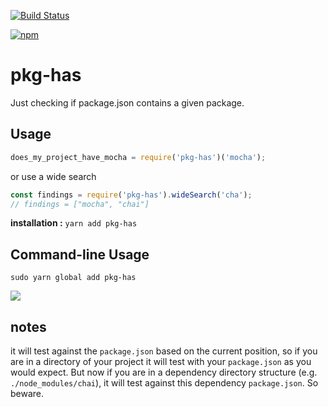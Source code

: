 [![Build Status](https://travis-ci.org/vdegenne/pkg-has.svg?branch=master)](https://travis-ci.org/vdegenne/pkg-has)

[![npm](https://img.shields.io/npm/v/pkg-has.svg)](https://www.npmjs.com/package/pkg-has)

# pkg-has

Just checking if package.json contains a given package.

## Usage

```javascript
does_my_project_have_mocha = require('pkg-has')('mocha');
```

or use a wide search

```javascript
const findings = require('pkg-has').wideSearch('cha');
// findings = ["mocha", "chai"]
```

**installation :** `yarn add pkg-has`

## Command-line Usage

```sudo yarn global add pkg-has```

<img src="https://github.com/vdegenne/pkg-has/blob/master/pkghas.png?raw=true"/>

## notes

it will test against the `package.json` based on the current position, so if you are in a directory of your project it will test with your `package.json` as you would expect. But now if you are in a dependency directory structure (e.g. `./node_modules/chai`), it will test against this dependency `package.json`. So beware.
